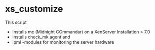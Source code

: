 # xs_customize

This script 
- installs mc (Midnight COmmandar) on a XenServer Installation > 7.0
- installs check_mk agent and 
- ipmi -modules for monitoring the server hardware 
